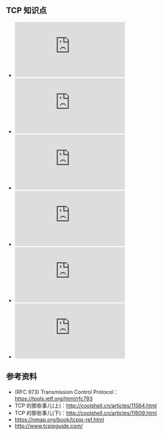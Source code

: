 ## TCP 知识点

* ![TCP 头格式](https://github.com/steveLauwh/TCP-IP/blob/master/TCP/TCP%20Header%20Format.md)
* ![TCP 三次握手和四次挥手](https://github.com/steveLauwh/TCP-IP/blob/master/TCP/Three-Way%20Handshake%20And%20Four-Way%20Wavehand.md)
* ![TCP 状态机](https://github.com/steveLauwh/TCP-IP/blob/master/TCP/TCP%20FSM.md)
* ![MSL 和 TIME_WAIT态的作用](https://github.com/steveLauwh/TCP-IP/blob/master/TCP/MSL%20And%20TIME_WAIT.md)
* ![TCP 同时打开和同时关闭](https://github.com/steveLauwh/TCP-IP/blob/master/TCP/Open%20and%20Closed%20at%20the%20same%20time.md)
* ![解决大量 TIME_WAIT](https://github.com/steveLauwh/TCP-IP/blob/master/TCP/Resolve%20a%20lot%20of%20TIME_WAIT.md)

## 参考资料

* (RFC 973) Transmission Control Protocol：https://tools.ietf.org/html/rfc793
* TCP 的那些事儿(上)：http://coolshell.cn/articles/11564.html
* TCP 的那些事儿(下)：http://coolshell.cn/articles/11609.html
* https://nmap.org/book/tcpip-ref.html
* http://www.tcpipguide.com/
